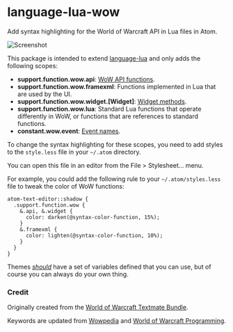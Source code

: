 # language-lua-wow

Add syntax highlighting for the World of Warcraft API in Lua files in Atom.

![Screenshot](https://raw.githubusercontent.com/nebularg/language-lua-wow/master/screenshot.png)

This package is intended to extend [language-lua](https://atom.io/packages/language-lua) and only adds the following scopes:
- **support.function.wow.api**: [WoW API functions](http://wow.gamepedia.com/World_of_Warcraft_API).
- **support.function.wow.framexml**: Functions implemented in Lua that are used by the UI.
- **support.function.wow.widget.[Widget]**: [Widget methods](http://wow.gamepedia.com/Widget_API).
- **support.function.wow.lua**: Standard Lua functions that operate differently in WoW, or functions that are references to standard functions.
- **constant.wow.event**: [Event names](http://wow.gamepedia.com/Events).


To change the syntax highlighting for these scopes, you need to add styles to the `style.less` file in your `~/.atom` directory.

You can open this file in an editor from the File > Stylesheet... menu.

For example, you could add the following rule to your `~/.atom/styles.less` file to tweak the color of WoW functions:
```less
atom-text-editor::shadow {
  .support.function.wow {
    &.api, &.widget {
      color: darken(@syntax-color-function, 15%);
    }
    &.framexml {
      color: lighten(@syntax-color-function, 10%);
    }
  }
}
```

Themes [_should_](https://github.com/atom/one-dark-syntax/blob/master/styles/syntax-variables.less) have a set of variables defined that you can use, but of course you can always do your own thing.

### Credit

Originally created from the [World of Warcraft Textmate Bundle](http://www.wowace.com/addons/wow-textmate/).

Keywords are updated from [Wowpedia](http://wow.gamepedia.com/) and [World of Warcraft Programming](http://wowprogramming.com/docs).

